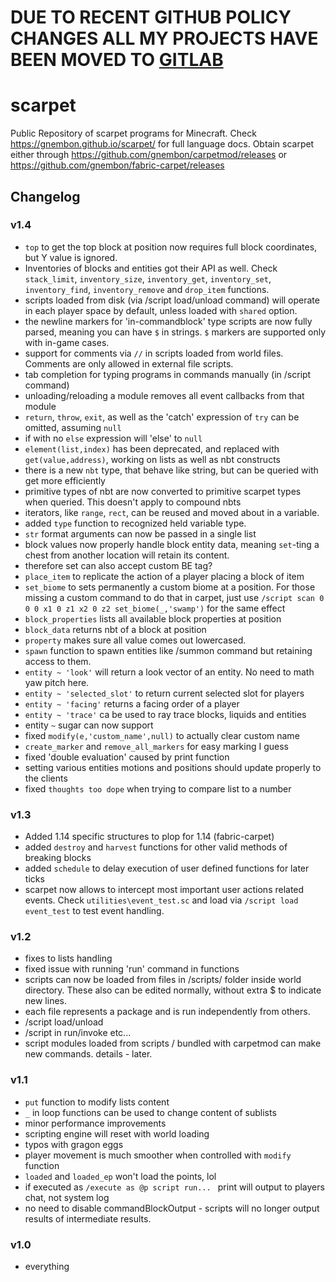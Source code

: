 # DUE TO RECENT GITHUB POLICY CHANGES ALL MY PROJECTS HAVE BEEN MOVED TO [GITLAB](https://gitlab.com/pegasusepsilon)

# scarpet
Public Repository of scarpet programs for Minecraft.
Check https://gnembon.github.io/scarpet/ for full language docs.
Obtain scarpet either through https://github.com/gnembon/carpetmod/releases or https://github.com/gnembon/fabric-carpet/releases

## Changelog

### v1.4
 - `top` to get the top block at position now requires full block coordinates, but Y value is ignored.
 - Inventories of blocks and entities got their API as well. Check `stack_limit`, `inventory_size`, `inventory_get`, `inventory_set`, `inventory_find`, `inventory_remove` and `drop_item` functions.
 - scripts loaded from disk (via /script load/unload command) will operate in each player space by default, unless loaded with `shared` option.
 - the newline markers for 'in-commandblock' type scripts are now fully parsed, meaning you can have `$` in strings. `$` markers are supported only with in-game cases.
 - support for comments via `//` in scripts loaded from world files. Comments are only allowed in external file scripts.
 - tab completion for typing programs in commands manually (in /script command)
 - unloading/reloading a module removes all event callbacks from that module
 - `return`, `throw`, `exit`, as well as the 'catch' expression of `try` can be omitted, assuming `null`
 - if with no `else` expression will 'else' to `null`
 - `element(list,index)` has been deprecated, and replaced with `get(value,address)`, working on lists as well as nbt constructs
 - there is a new `nbt` type, that behave like string, but can be queried with get more efficiently
 - primitive types of nbt are now converted to primitive scarpet types when queried. This doesn't apply to compound nbts
 - iterators, like `range`, `rect`, can be reused and moved about in a variable.
 - added `type` function to recognized held variable type.
 - `str` format arguments can now be passed in a single list
 - block values now properly handle block entity data, meaning `set`-ting a chest from another location will retain its content.
 - therefore set can also accept custom BE tag?
 - `place_item` to replicate the action of  a player placing a block of item
 - `set_biome` to sets permanently a custom biome at a position. For those missing a custom command to do that in carpet, just use `/script scan 0 0 0 x1 0 z1 x2 0 z2 set_biome(_,'swamp')` for the same effect
 - `block_properties` lists all available block properties at position
 - `block_data` returns nbt of a block at position
 - `property` makes sure all value comes out lowercased.
 - `spawn` function to spawn entities like /summon command but retaining access to them.
 - `entity ~ 'look'` will return a look vector of an entity. No need to math yaw pitch here.
 - `entity ~ 'selected_slot'` to return current selected slot for players
 - `entity ~ 'facing'` returns a facing order of a player
 - `entity ~ 'trace'` ca be used to ray trace blocks, liquids and entities
 - entity `~` sugar can now support 
 - fixed `modify(e,'custom_name',null)` to actually clear custom name
 - `create_marker` and `remove_all_markers` for easy marking I guess
 - fixed 'double evaluation' caused by print function
 - setting various entities motions and positions should update properly to the clients
 - fixed `thoughts too dope` when trying to compare list to a number

### v1.3
 - Added 1.14 specific structures to plop for 1.14 (fabric-carpet)
 - added `destroy` and `harvest` functions for other valid methods of breaking blocks
 - added `schedule` to delay execution of user defined functions for later ticks
 - scarpet now allows to intercept most important user actions related events. Check `utilities\event_test.sc` and load via `/script load event_test` to test event handling.

### v1.2
 - fixes to lists handling
 - fixed issue with running 'run' command in functions
 - scripts can now be loaded from files in /scripts/ folder inside world directory. These also can be edited normally, without extra $ to indicate new lines.
 - each file represents a package and is run independently from others.
 - /script load/unload <package>
 - /script in <package> run/invoke etc...
 - script modules loaded from scripts / bundled with carpetmod can make new commands. details - later.

### v1.1
 - `put` function to modify lists content
 - `_` in loop functions can be used to change content of sublists
 - minor performance improvements
 - scripting engine will reset with world loading
 -  typos with gragon eggs
 - player movement is much smoother when controlled with `modify` function
 - `loaded` and `loaded_ep` won't load the points, lol
 - if executed as `/execute as @p script run... ` print will output to players chat, not system log
 - no need to disable commandBlockOutput - scripts will no longer output results of intermediate results.
 
 ### v1.0
  - everything
